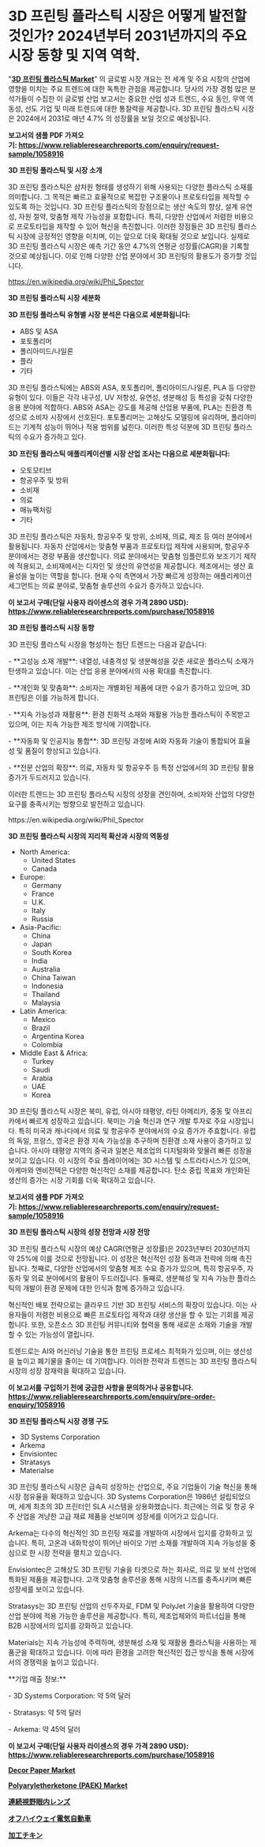 <p><h1>3D 프린팅 플라스틱 시장은 어떻게 발전할 것인가? 2024년부터 2031년까지의 주요 시장 동향 및 지역 역학.</h1></p><p>"<strong><a href="https://www.reliableresearchreports.com/3d-printing-plastics-r1058916">3D 프린팅 플라스틱 Market</a></strong>" 의 글로벌 시장 개요는 전 세계 및 주요 시장의 산업에 영향을 미치는 주요 트렌드에 대한 독특한 관점을 제공합니다. 당사의 가장 경험 많은 분석가들이 수집한 이 글로벌 산업 보고서는 중요한 산업 성과 트렌드, 수요 동인, 무역 역동성, 선도 기업 및 미래 트렌드에 대한 통찰력을 제공합니다. 3D 프린팅 플라스틱 시장은 2024에서 2031로 매년 4.7% 의 성장률을 보일 것으로 예상됩니다.</p>
<p><strong>보고서의 샘플 PDF 가져오기:&nbsp;<a href="https://www.reliableresearchreports.com/enquiry/request-sample/1058916">https://www.reliableresearchreports.com/enquiry/request-sample/1058916</a></strong></p>
<p><strong>3D 프린팅 플라스틱 및 시장 소개</strong></p>
<p><p>3D 프린팅 플라스틱은 삼차원 형태를 생성하기 위해 사용되는 다양한 플라스틱 소재를 의미합니다. 그 목적은 빠르고 효율적으로 복잡한 구조물이나 프로토타입을 제작할 수 있도록 하는 것입니다. 3D 프린팅 플라스틱의 장점으로는 생산 속도의 향상, 설계 유연성, 자원 절약, 맞춤형 제작 가능성을 포함합니다. 특히, 다양한 산업에서 저렴한 비용으로 프로토타입을 제작할 수 있어 혁신을 촉진합니다. 이러한 장점들은 3D 프린팅 플라스틱 시장에 긍정적인 영향을 미치며, 이는 앞으로 더욱 확대될 것으로 보입니다. 실제로 3D 프린팅 플라스틱 시장은 예측 기간 동안 4.7%의 연평균 성장률(CAGR)을 기록할 것으로 예상됩니다. 이로 인해 다양한 산업 분야에서 3D 프린팅의 활용도가 증가할 것입니다.</p></p>
<p><a href="https://en.wikipedia.org/wiki/Phil_Spector">https://en.wikipedia.org/wiki/Phil_Spector</a></p>
<p><strong>3D 프린팅 플라스틱 시장 세분화</strong></p>
<p><strong>3D 프린팅 플라스틱 유형별 시장 분석은 다음으로 세분화됩니다:</strong></p>
<p><ul><li>ABS 및 ASA</li><li>포토폴리머</li><li>폴리아미드/나일론</li><li>플라</li><li>기타</li></ul></p>
<p><p>3D 프린팅 플라스틱에는 ABS와 ASA, 포토폴리머, 폴리아미드/나일론, PLA 등 다양한 유형이 있다. 이들은 각각 내구성, UV 저항성, 유연성, 생분해성 등 특성을 갖춰 다양한 응용 분야에 적합하다. ABS와 ASA는 강도를 제공해 산업용 부품에, PLA는 친환경 특성으로 소비자 시장에서 선호된다. 포토폴리머는 고해상도 모델링에 유리하며, 폴리아미드는 기계적 성능이 뛰어나 적용 범위를 넓힌다. 이러한 특성 덕분에 3D 프린팅 플라스틱의 수요가 증가하고 있다.</p></p>
<p><strong>3D 프린팅 플라스틱 애플리케이션별 시장 산업 조사는 다음으로 세분화됩니다:</strong></p>
<p><ul><li>오토모티브</li><li>항공우주 및 방위</li><li>소비재</li><li>의료</li><li>매뉴팩처링</li><li>기타</li></ul></p>
<p><p>3D 프린팅 플라스틱은 자동차, 항공우주 및 방위, 소비재, 의료, 제조 등 여러 분야에서 활용됩니다. 자동차 산업에서는 맞춤형 부품과 프로토타입 제작에 사용되며, 항공우주 분야에서는 경량 부품을 생산합니다. 의료 분야에서는 맞춤형 임플란트와 보조기기 제작에 적용되고, 소비재에서는 디자인 및 생산의 유연성을 제공합니다. 제조에서는 생산 효율성을 높이는 역할을 합니다. 현재 수익 측면에서 가장 빠르게 성장하는 애플리케이션 세그먼트는 의료 분야로, 맞춤형 솔루션의 수요가 증가하고 있습니다.</p></p>
<p><strong>이 보고서 구매(단일 사용자 라이센스의 경우 가격 2890 USD): <a href="https://www.reliableresearchreports.com/purchase/1058916">https://www.reliableresearchreports.com/purchase/1058916</a></strong></p>
<p><strong>3D 프린팅 플라스틱 시장 동향</strong></p>
<p><p>3D 프린팅 플라스틱 시장을 형성하는 첨단 트렌드는 다음과 같습니다:</p><p>- **고성능 소재 개발**: 내열성, 내충격성 및 생분해성을 갖춘 새로운 플라스틱 소재가 탄생하고 있습니다. 이는 산업 응용 분야에서의 사용 확대를 촉진합니다.</p><p>- **개인화 및 맞춤화**: 소비자는 개별화된 제품에 대한 수요가 증가하고 있으며, 3D 프린팅은 이를 가능하게 합니다.</p><p>- **지속 가능성과 재활용**: 환경 친화적 소재와 재활용 가능한 플라스틱이 주목받고 있으며, 이는 지속 가능한 제조 방식에 기여합니다.</p><p>- **자동화 및 인공지능 통합**: 3D 프린팅 과정에 AI와 자동화 기술이 통합되어 효율성 및 품질이 향상되고 있습니다.</p><p>- **전문 산업의 확장**: 의료, 자동차 및 항공우주 등 특정 산업에서의 3D 프린팅 활용 증가가 두드러지고 있습니다.</p><p>이러한 트렌드는 3D 프린팅 플라스틱 시장의 성장을 견인하며, 소비자와 산업의 다양한 요구를 충족시키는 방향으로 발전하고 있습니다.</p></p>
<p>https://en.wikipedia.org/wiki/Phil_Spector</p>
<p><strong>3D 프린팅 플라스틱 시장의 지리적 확산과 시장의 역동성</strong></p>
<p><ul>
    <li>
        North America:
        <ul>
            <li>United States</li>
            <li>Canada</li>
        </ul>
    </li>
    <li>
        Europe:
        <ul>
            <li>Germany</li>
            <li>France</li>
            <li>U.K.</li>
            <li>Italy</li>
            <li>Russia</li>
        </ul>
    </li>
    <li>
        Asia-Pacific:
        <ul>
            <li>China</li>
            <li>Japan</li>
            <li>South Korea</li>
            <li>India</li>
            <li>Australia</li>
            <li>China Taiwan</li>
            <li>Indonesia</li>
            <li>Thailand</li>
            <li>Malaysia</li>
        </ul>
    </li>
    <li>
        Latin America:
        <ul>
            <li>Mexico</li>
            <li>Brazil</li>
            <li>Argentina Korea</li>
            <li>Colombia</li>
        </ul>
    </li>
    <li>
        Middle East & Africa:
        <ul>
            <li>Turkey</li>
            <li>Saudi</li>
            <li>Arabia</li>
            <li>UAE</li>
            <li>Korea</li>
        </ul>
    </li>
    </ul></p>
<p><p>3D 프린팅 플라스틱 시장은 북미, 유럽, 아시아 태평양, 라틴 아메리카, 중동 및 아프리카에서 빠르게 성장하고 있습니다. 북미는 기술 혁신과 연구 개발 투자로 주요 시장입니다. 특히 미국과 캐나다에서 의료 및 항공우주 분야에서의 수요 증가가 주효합니다. 유럽의 독일, 프랑스, 영국은 환경 지속 가능성을 추구하며 친환경 소재 사용이 증가하고 있습니다. 아시아 태평양 지역의 중국과 일본은 제조업의 디지털화와 맞물려 빠른 성장을 보이고 있습니다. 이 시장의 주요 플레이어에는 3D 시스템 및 스트라타시스가 있으며, 아케마와 엔비전텍은 다양한 혁신적인 소재를 제공합니다. 탄소 중립 목표와 개인화된 생산의 증가는 시장 기회를 더욱 확대하고 있습니다.</p></p>
<p><strong>보고서의 샘플 PDF 가져오기:&nbsp;<a href="https://www.reliableresearchreports.com/enquiry/request-sample/1058916">https://www.reliableresearchreports.com/enquiry/request-sample/1058916</a></strong></p>
<p><strong>3D 프린팅 플라스틱 시장의 성장 전망과 시장 전망</strong></p>
<p><p>3D 프린팅 플라스틱 시장의 예상 CAGR(연평균 성장률)은 2023년부터 2030년까지 약 25%에 이를 것으로 전망됩니다. 이 성장은 혁신적인 성장 동력과 전략에 의해 촉진됩니다. 첫째로, 다양한 산업에서의 맞춤형 제조 수요 증가가 있으며, 특히 항공우주, 자동차 및 의료 분야에서의 활용이 두드러집니다. 둘째로, 생분해성 및 지속 가능한 플라스틱의 개발이 환경 문제에 대한 인식과 함께 증가하고 있습니다.</p><p>혁신적인 배포 전략으로는 클라우드 기반 3D 프린팅 서비스의 확장이 있습니다. 이는 사용자들이 저렴한 비용으로 빠른 프로토타입 제작과 대량 생산을 할 수 있는 기회를 제공합니다. 또한, 오픈소스 3D 프린팅 커뮤니티와 협력을 통해 새로운 소재와 기술을 개발할 수 있는 가능성이 열립니다. </p><p>트렌드로는 AI와 머신러닝 기술을 통한 프린팅 프로세스 최적화가 있으며, 이는 생산성을 높이고 폐기물을 줄이는 데 기여합니다. 이러한 전략과 트렌드는 3D 프린팅 플라스틱 시장의 성장 잠재력을 확대하고 있습니다.</p></p>
<p><strong>이 보고서를 구입하기 전에 궁금한 사항을 문의하거나 공유합니다. <a href="https://www.reliableresearchreports.com/enquiry/pre-order-enquiry/1058916">https://www.reliableresearchreports.com/enquiry/pre-order-enquiry/1058916</a></strong></p>
<p><strong>3D 프린팅 플라스틱 시장 경쟁 구도</strong></p>
<p><ul><li>3D Systems Corporation</li><li>Arkema</li><li>Envisiontec</li><li>Stratasys</li><li>Materialse</li></ul></p>
<p><p>3D 프린팅 플라스틱 시장은 급속히 성장하는 산업으로, 주요 기업들이 기술 혁신을 통해 시장 점유율을 확대하고 있습니다. 3D Systems Corporation은 1986년 설립되었으며, 세계 최초의 3D 프린터인 SLA 시스템을 상용화했습니다. 최근에는 의료 및 항공 우주 산업을 겨냥한 고급 재료 제품을 선보이며 성장세를 이어가고 있습니다.</p><p>Arkema는 다수의 혁신적인 3D 프린팅 재료를 개발하여 시장에서 입지를 강화하고 있습니다. 특히, 고온과 내화학성이 뛰어난 바이오 기반 소재를 개발하여 지속 가능성을 중심으로 한 시장 전략을 펼치고 있습니다.</p><p>Envisiontec은 고해상도 3D 프린팅 기술을 타겟으로 하는 회사로, 의료 및 보석 산업에 특화된 제품을 제공합니다. 고객 맞춤형 솔루션을 통해 시장의 니즈를 충족시키며 빠른 성장세를 보이고 있습니다.</p><p>Stratasys는 3D 프린팅 산업의 선두주자로, FDM 및 PolyJet 기술을 활용하여 다양한 산업 분야에 적용 가능한 솔루션을 제공합니다. 특히, 제조업체와의 파트너십을 통해 B2B 시장에서의 입지를 강화하고 있습니다.</p><p>Materials는 지속 가능성에 주력하며, 생분해성 소재 및 재활용 플라스틱을 사용하는 제품군을 확대하고 있습니다. 이에 따라 환경을 고려한 혁신적인 접근 방식을 통해 시장에서의 경쟁력을 높이고 있습니다.</p><p>**기업 매출 정보:**</p><p>- 3D Systems Corporation: 약 5억 달러</p><p>- Stratasys: 약 5억 달러</p><p>- Arkema: 약 45억 달러</p></p>
<p><strong>이 보고서 구매(단일 사용자 라이센스의 경우 가격 2890 USD): <a href="https://www.reliableresearchreports.com/purchase/1058916">https://www.reliableresearchreports.com/purchase/1058916</a></strong></p>
<p><strong><p><a href="https://issuu.com/reportprime-2/docs/decor-paper-market-size-2030.pptx_5a9c7012052a0f">Decor Paper Market</a></p><p><a href="https://github.com/petbigbeepjn/Market-Research-Report-List-1/blob/main/polyaryletherketone-paek-market.md">Polyaryletherketone (PAEK) Market</a></p><p><a href="https://medium.com/@winonawolff1921/continuous-vision-intraocular-lens-market-%E3%81%AF-%E3%82%B3%E3%82%B9%E3%83%88%E7%AE%A1%E7%90%86%E3%81%A8%E5%8A%B9%E7%8E%87%E5%90%91%E4%B8%8A%E3%82%92%E5%84%AA%E5%85%88%E3%81%97%E3%81%BE%E3%81%99-%E3%81%95%E3%82%89%E3%81%AB-%E5%A0%B1%E5%91%8A%E6%9B%B8%E3%81%AF%E5%B8%82%E5%A0%B4%E3%81%AE%E9%9C%80%E8%A6%81%E9%9D%A2%E3%81%A8%E4%BE%9B%E7%B5%A6%E9%9D%A2%E3%81%AE%E4%B8%A1%E6%96%B9%E3%82%92%E3%82%AB%E3%83%90%E3%83%BC%E3%81%97%E3%81%A6%E3%81%84%E3%81%BE%E3%81%99-af1cc6d03bde">連続視野眼内レンズ</a></p><p><a href="https://medium.com/@winonawolff1921/off-highway-electric-vehicle-market-%E3%81%AF-%E3%82%B3%E3%82%B9%E3%83%88%E7%AE%A1%E7%90%86%E3%81%A8%E5%8A%B9%E7%8E%87%E5%90%91%E4%B8%8A%E3%82%92%E5%84%AA%E5%85%88%E3%81%97%E3%81%BE%E3%81%99-%E3%81%95%E3%82%89%E3%81%AB-%E5%A0%B1%E5%91%8A%E6%9B%B8%E3%81%AF%E5%B8%82%E5%A0%B4%E3%81%AE%E9%9C%80%E8%A6%81%E9%9D%A2%E3%81%A8%E4%BE%9B%E7%B5%A6%E9%9D%A2%E3%81%AE%E4%B8%A1%E6%96%B9%E3%82%92%E3%82%AB%E3%83%90%E3%83%BC%E3%81%97%E3%81%A6%E3%81%84%E3%81%BE%E3%81%99-a55562437e38">オフハイウェイ電気自動車</a></p><p><a href="https://github.com/mohamedbakry57/Market-Research-Report-List-6/blob/main/130271611697.md">加工チキン</a></p></strong></p>
<p></p>